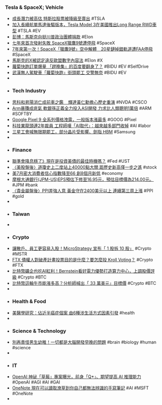 ### Tesla & SpaceX; Vehicle
- [成長潛力被高估 特斯拉股票被降級至賣出](https://news.cnyes.com/news/id/5637581) #TSLA
- [加入長續航單馬達後驅版本，Tesla Model 3在美國推出Long Range RWD車型](https://news.u-car.com.tw/news/article/78814) #TSLA #EV
- [彭博：馬斯克向挺川普政治團體捐款](https://www.rti.org.tw/news/view/id/2212770) #Elon
- [七年來首次發射失敗 SpaceX獵鷹9號遭停飛](https://news.cnyes.com/news/id/5637646) #SpaceX
- [7年來第一次！SpaceX「獵鷹9號」空中解體　20星鏈掉錯軌道遭FAA停飛](https://www.ettoday.net/news/20240713/2776479.htm) #SpaceX
- [馬斯克的X被認定違反歐盟數字內容法](https://cn.wsj.com/articles/馬斯克的x被認定違反歐盟數字內容法-7b184190) #Elon #X
- [蘿蔔快跑訂單爆量 「趕晚集」的百度要翻身了？](https://news.cnyes.com/news/id/5637628) #BIDU #EV #SelfDrive
- [武漢無人駕駛車「蘿蔔快跑」街頭罷工 交警無奈](https://cn.epochtimes.com/b5/24/7/12/n14289746.htm) #BIDU #EV
-
- ### Tech Industry
- [思科和昇陽消亡成前車之鑑    輝達黃仁勳擔心歷史重演](https://www.technice.com.tw/issues/semicon/123590/) #NVDA #CSCO
- [Arm暴賺成底氣 軟銀孫正義全力投入ASI開發 力求比人類聰明1萬倍](https://news.cnyes.com/news/id/5637668) #ARM #SOFTBY
- [Google Pixel 9 全系列價格洩露，一般版本漲最多](https://ccc.technews.tw/2024/07/12/pixel-9-series-prices-leak/) #GOOG #Pixel
- [科技業龍頭連2年裁員 工程師嘆「AI取代」：越來越多部門收掉](https://tw.news.yahoo.com/科技業龍頭連2年裁員-工程師嘆-ai取代-越來越多部門收掉-051804009.html) #AI #labor
- [三星工會喊無限期罷工，部分晶片受影響、劍指 HBM](https://technews.tw/2024/07/11/samsung-electronics-main-south-korea-union-to-go-on-indefinite-strike/) #Samsung
-
- ### Finance
- [聯準會降息穩了》現在是投資美債的最佳時機嗎？](https://www.blocktempo.com/what-is-the-u-s-treasury-bond/) #Fed #UST
- [〈美股盤後〉道瓊史上二度站上40000點大關 距歷史新高僅一步之遙](https://news.cnyes.com/news/id/5637566) #stock
- [美7月密大消費者信心指數降至66 創8個月新低](https://m.cnyes.com/news/id/5637486) #economy
- [摩根大通銀行(JPM-US)EPS預估下修至16.95元，預估目標價為214.00元。](https://news.cnyes.com/news/id/5637534) #JPM #bank
- [〈貴金屬盤後〉PPI差強人意 黃金守在2400美元以上 連續第三周上漲](https://news.cnyes.com/news/id/5637523) #PPI #gold
-
- ### Taiwan
-
- ### Crypto
- [讓散戶、員工更容易入股！MicroStrategy 宣布「 1 股拆 10 股」](https://blockcast.it/2024/07/12/microstrategy-announces-10-for-1-stock-split/) #Crypto #MSTR
- [FTX 債權人對破產計畫投票目的是什麼？要怎麼投 Kroll Voting？](https://abmedia.io/ftx-kroll-voting-guide) #Crypto #FTX
- [比特幣礦企也吃AI紅利！Bernstein看好電力優勢打造算力中心，上調股價評級](https://www.blocktempo.com/bernstein-believes-that-bitcoin-mining-companies-are-suitable-to-develop-into-ai-data-centers/) #Crypto #BTC
- [比特幣這輪牛市能漲多高？分析師喊出「 33 萬美元」目標價](https://blockcast.it/2024/07/12/bitcoin-price-will-hit-330k-this-bull-cycle-analyst-says/) #Crypto #BTC
-
- ### Health & Food
- [美醫學研究：佔近半癌症個案 由6種涉生活方式因素引發](https://std.stheadline.com/realtime/article/2010469/即時-國際-美醫學研究-佔近半癌症個案-由6種涉生活方式因素引發) #health
-
- ### Science & Technology
- [別再責怪男生幼稚！一切都是大腦開發早晚的問題](https://buzzorange.com/vidaorange/2015/03/23/women-are-faster-to-mature-than-men/) #brain #biology #human #science
-
- ### IT
- [OpenAI 神祕「草莓」專案曝光，前身「Q*」、期望提高 AI 推理能力](https://technews.tw/2024/07/13/openai-working-on-new-reasoning-technology/) #OpenAI #AGI #AI #GAI
- [OneNote 現在可以讀取潦草到你自己都無法辨識的手寫筆記](https://www.kocpc.com.tw/archives/555765) #AI #MSFT #OneNote
-